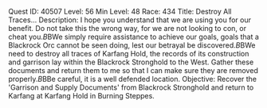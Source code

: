 Quest ID: 40507
Level: 56
Min Level: 48
Race: 434
Title: Destroy All Traces...
Description: I hope you understand that we are using you for our benefit. Do not take this the wrong way, for we are not looking to con, or cheat you.$B$BWe simply require assistance to achieve our goals, goals that a Blackrock Orc cannot be seen doing, lest our betrayal be discovered.$B$BWe need to destroy all traces of Karfang Hold, the records of its construction and garrison lay within the Blackrock Stronghold to the West. Gather these documents and return them to me so that I can make sure they are removed properly.$B$BBe careful, it is a well defended location.
Objective: Recover the 'Garrison and Supply Documents' from Blackrock Stronghold and return to Karfang at Karfang Hold in Burning Steppes.
